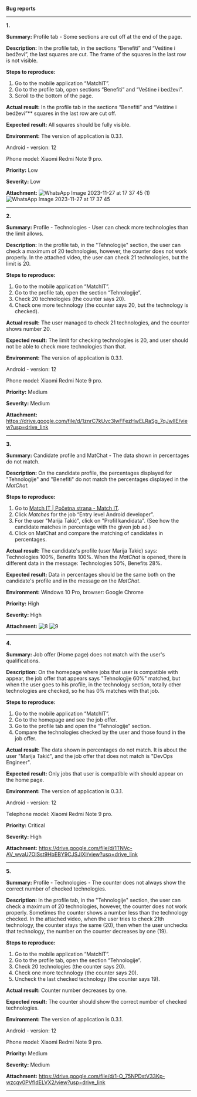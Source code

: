 **﻿Bug reports<hr>**

**1.**

**Summary:** Profile tab - Some sections are cut off at the end of the page.

**Description:** In the profile tab, in the sections “Benefiti” and “Veštine i bedževi”, the last squares are cut. The frame of the squares in the last row is not visible.

**Steps to reproduce:**

1. Go to the mobile application “MatchIT”.
1. Go to the profile tab, open sections “Benefiti” and “Veštine i bedževi”.
1. Scroll to the bottom of the page.

**Actual result:** In the profile tab in the sections “Benefiti” and “Veštine i bedževi”** squares in the last row are cut off.

**Expected result:** All squares should be fully visible.

**Environment:** The version of application is 0.3.1. 

Android - version: 12 

Phone model: Xiaomi Redmi Note 9 pro.

**Priority:** Low

**Severity:** Low

**Attachment:** 
![WhatsApp Image 2023-11-27 at 17 37 45 (1)](https://github.com/MarijaTakic/QA-portfolio-/assets/149474370/2a45a97d-c5ec-4f10-afb7-866453af0560)
![WhatsApp Image 2023-11-27 at 17 37 45](https://github.com/MarijaTakic/QA-portfolio-/assets/149474370/41e6969e-dd8c-4716-b0da-f2ccaafe11ea)

<hr>





**2.**

**Summary:** Profile - Technologies - User can check more technologies than the limit allows.

**Description:** In the profile tab, in the "Tehnologije" section, the user can check a maximum of 20 technologies, however, the counter does not work properly. In the attached video, the user can check 21 technologies, but the limit is 20.

**Steps to reproduce:**

1. Go to the mobile application “MatchIT”.
1. Go to the profile tab, open the section “Tehnologije”.
1. Check 20 technologies (the counter says 20).
1. Check one more technology (the counter says 20, but the technology is checked).

**Actual result:** The user managed to check 21 technologies, and the counter shows number 20.

**Expected result:** The limit for checking technologies is 20, and user should not be able to check more technologies than that.

**Environment:** The version of application is 0.3.1. 

Android - version: 12 

Phone model: Xiaomi Redmi Note 9 pro.

**Priority:** Medium

**Severity:** Medium

**Attachment:** 
https://drive.google.com/file/d/1znrC7kUvc3lwFFezHwELRaSg_7qJwlIE/view?usp=drive_link
<hr>



















**3.**

**Summary:** Candidate profile and MatChat - The data shown in percentages do not match.

**Description:** On the candidate profile, the percentages displayed for "Tehnologije" and "Benefiti" do not match the percentages displayed in the *MatChat.*

**Steps to reproduce:**

1. Go to [Match IT | Početna strana - Match IT](https://company.matchit.rs/job-offers).
1. Click *Matches* for the job “Entry level Android developer”.
1. For the user "Marija Takić", click on "Profil kandidata". (See how the candidate matches in percentage with the given job ad.)
1. Click on MatChat and compare the matching of candidates in percentages.

**Actual result:** The candidate's profile (user Marija Takic) says: Technologies 100%, Benefits 100%. When the *MatChat* is opened, there is different data in the message: Technologies 50%, Benefits 28%.

**Expected result:** Data in percentages should be the same both on the candidate's profile and in the message on the *MatChat*.

**Environment:** Windows 10 Pro, browser: Google Chrome

**Priority:** High

**Severity:** High

**Attachment:**
![8](https://github.com/MarijaTakic/QA-portfolio-/assets/149474370/3b2759dc-fa90-46ef-96bd-d57f1c881939)
![9](https://github.com/MarijaTakic/QA-portfolio-/assets/149474370/10ce53c4-0045-42b7-bc9a-4a1b6d30b2d2)

<hr>

**4.**

**Summary:** Job offer (Home page) does not match with the user's qualifications.

**Description:** On the homepage where jobs that user is compatible with appear, the job offer that appears says "Tehnologije 60%" matched, but when the user goes to his profile, in the technology section, totally other technologies are checked, so he has 0% matches with that job.

**Steps to reproduce:**

1. Go to the mobile application “MatchIT”.
1. Go to the homepage and see the job offer.
1. Go to the profile tab and open the “Tehnologije” section.
1. Compare the technologies checked by the user and those found in the job offer.

**Actual result:**  The data shown in percentages do not match. It is about the user "Marija Takić", and the job offer that does not match is "DevOps Engineer".

**Expected result:** Only jobs that user is compatible with should appear on the home page.

**Environment:** The version of application is 0.3.1. 

Android - version: 12 

Telephone model: Xiaomi Redmi Note 9 pro.

**Priority:** Critical

**Severity:** High

**Attachment:** 
https://drive.google.com/file/d/1TNVc-AV_wvaU7OlSst9HbEBY9CJSJIXI/view?usp=drive_link
<hr>



















**5.**

**Summary:**  Profile - Technologies - The counter does not always show the correct number of checked technologies.

**Description:** In the profile tab, in the "Tehnologije" section, the user can check a maximum of 20 technologies, however, the counter does not work properly. Sometimes the counter shows a number less than the technology checked. In the attached video, when the user tries to check 21th technology, the counter stays the same (20), then when the user unchecks that technology, the number on the counter decreases by one (19).

**Steps to reproduce:**

1. Go to the mobile application “MatchIT”.
1. Go to the profile tab, open the section “Tehnologije”.
1. Check 20 technologies (the counter says 20).
1. Check one more technology (the counter says 20).
1. Uncheck the last checked technology (the counter says 19). 

**Actual result:** Counter number decreases by one.

**Expected result:** The counter should show the correct number of checked technologies.

**Environment:** The version of application is 0.3.1. 

Android - version: 12 

Phone model: Xiaomi Redmi Note 9 pro.

**Priority:** Medium

**Severity:** Medium

**Attachment:** 
https://drive.google.com/file/d/1-O_75NPDstV33Kp-wzcqv0PVfIdELVX2/view?usp=drive_link
<hr>

